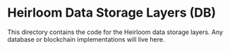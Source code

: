 # Heirloom Data Storage Layers (DB)
This directory contains the code for the Heirloom data storage layers. Any database or blockchain implementations will live here.
